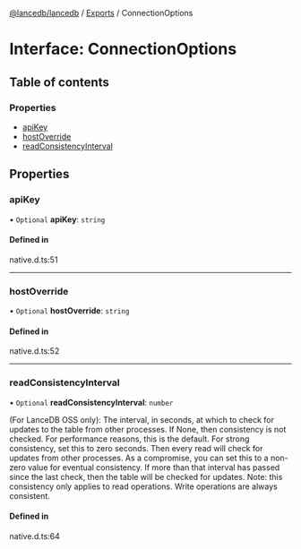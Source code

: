[@lancedb/lancedb](../README.md) / [Exports](../modules.md) / ConnectionOptions

# Interface: ConnectionOptions

## Table of contents

### Properties

- [apiKey](ConnectionOptions.md#apikey)
- [hostOverride](ConnectionOptions.md#hostoverride)
- [readConsistencyInterval](ConnectionOptions.md#readconsistencyinterval)

## Properties

### apiKey

• `Optional` **apiKey**: `string`

#### Defined in

native.d.ts:51

___

### hostOverride

• `Optional` **hostOverride**: `string`

#### Defined in

native.d.ts:52

___

### readConsistencyInterval

• `Optional` **readConsistencyInterval**: `number`

(For LanceDB OSS only): The interval, in seconds, at which to check for
updates to the table from other processes. If None, then consistency is not
checked. For performance reasons, this is the default. For strong
consistency, set this to zero seconds. Then every read will check for
updates from other processes. As a compromise, you can set this to a
non-zero value for eventual consistency. If more than that interval
has passed since the last check, then the table will be checked for updates.
Note: this consistency only applies to read operations. Write operations are
always consistent.

#### Defined in

native.d.ts:64

